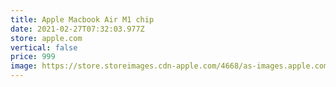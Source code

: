 ```yaml
---
title: Apple Macbook Air M1 chip
date: 2021-02-27T07:32:03.977Z
store: apple.com
vertical: false
price: 999
image: https://store.storeimages.cdn-apple.com/4668/as-images.apple.com/is/macbook-air-space-gray-config-201810?wid=539&hei=312&fmt=jpeg&qlt=95&.v=1603332211000
---
```

